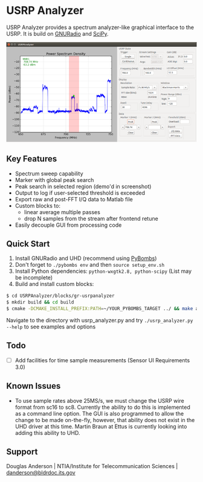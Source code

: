 USRP Analyzer
=============

USRP Analyzer provides a spectrum analyzer-like graphical interface to
the USRP. It is build on
[GNURadio](http://gnuradio.org/redmine/projects/gnuradio/wiki) and
[SciPy](http://www.scipy.org/).

![USRP Analyzer screenshot](extras/usrp_analyzer_scrnshot.png)

Key Features
------------

* Spectrum sweep capability
* Marker with global peak search
* Peak search in selected region (demo'd in screenshot)
* Output to log if user-selected threshold is exceeded
* Export raw and post-FFT I/Q data to Matlab file
* Custom blocks to:
  * linear average multiple passes
  * drop N samples from the stream after frontend retune
* Easily decouple GUI from processing code

Quick Start
-----------
1. Install GNURadio and UHD (recommend using [PyBombs](https://github.com/pybombs/pybombs))
2. Don't forget to `./pybombs env` and then `source setup_env.sh`
3. Install Python dependencies: `python-wxgtk2.8, python-scipy` (List may be incomplete)
4. Build and install custom blocks:
```bash
$ cd USRPAnalyzer/blocks/gr-usrpanalyzer
$ mkdir build && cd build
$ cmake -DCMAKE_INSTALL_PREFIX:PATH=~/YOUR_PYBOMBS_TARGET ../ && make all install
```

Navigate to the directory with usrp_analyzer.py and try `./usrp_analyzer.py --help` to see examples and options

Todo
----
 - [ ] Add facilities for time sample measurements (Sensor UI Requirements 3.0)
 
Known Issues
-----------
* To use sample rates above 25MS/s, we must change the USRP wire format from sc16 to sc8. Currently the ability to do this is implemented as a command line option. The GUI is also programmed to allow the change to be made on-the-fly, however, that ability does not exist in the UHD driver at this time. Martin Braun at Ettus is currently looking into adding this ability to UHD.

Support
-------
Douglas Anderson | NTIA/Institute for Telecommunication Sciences | danderson@bldrdoc.its.gov
